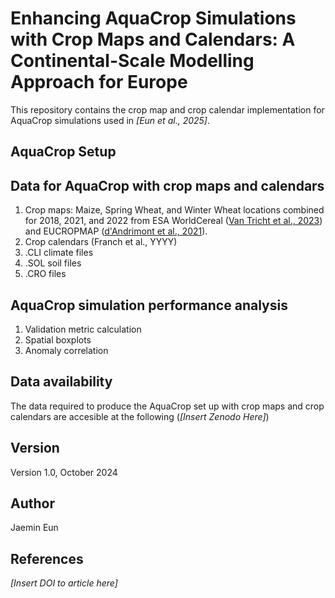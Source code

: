 # Enhancing AquaCrop Simulations with Crop Maps and Calendars: A Continental-Scale Modelling Approach for Europe

This repository contains the crop map and crop calendar implementation for AquaCrop simulations used in *[Eun et al., 2025]*.

## AquaCrop Setup

## Data for AquaCrop with crop maps and calendars
1. Crop maps: Maize, Spring Wheat, and Winter Wheat locations combined for 2018, 2021, and 2022 from ESA WorldCereal 
([Van Tricht et al., 2023](https://doi.org/10.5194/essd-15-5491-2023)) and EUCROPMAP 
([d'Andrimont et al., 2021](https://doi.org/10.1016/j.rse.2021.112708)).
2. Crop calendars (Franch et al., YYYY)
3. .CLI climate files 
4. .SOL soil files
5. .CRO files

## AquaCrop simulation performance analysis
1. Validation metric calculation
2. Spatial boxplots
3. Anomaly correlation

## Data availability 
The data required to produce the AquaCrop set up with crop maps and crop calendars are accesible at the following (*[Insert Zenodo Here]*)

## Version
Version 1.0, October 2024

## Author
Jaemin Eun

## References
*[Insert DOI to article here]*
